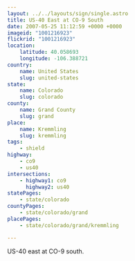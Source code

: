 ```yaml
---
layout: ../../layouts/sign/single.astro
title: US-40 East at CO-9 South
date: 2007-05-25 11:12:59 +0000 +0000
imageid: "1001216923"
flickrid: "1001216923"
location:
    latitude: 40.058693
    longitude: -106.388721
country:
    name: United States
    slug: united-states
state:
    name: Colorado
    slug: colorado
county:
    name: Grand County
    slug: grand
place:
    name: Kremmling
    slug: kremmling
tags:
    - shield
highway:
    - co9
    - us40
intersections:
    - highway1: co9
      highway2: us40
statePages:
    - state/colorado
countyPages:
    - state/colorado/grand
placePages:
    - state/colorado/grand/kremmling

---
```

US-40 east at CO-9 south.